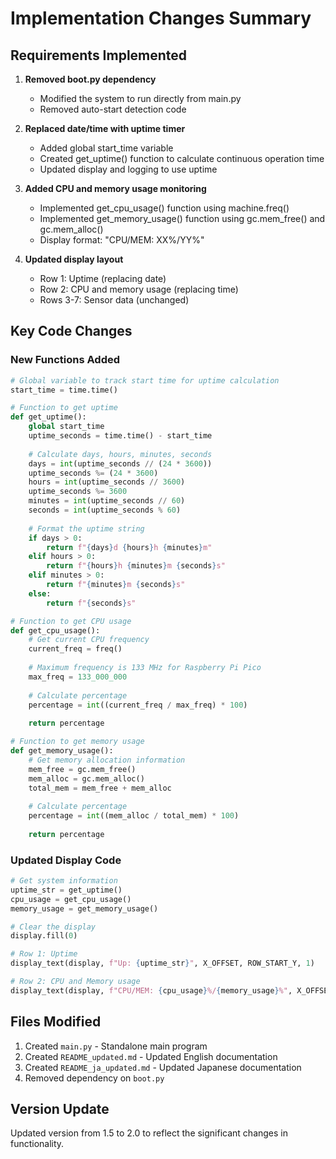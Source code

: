 # Implementation Changes Summary

## Requirements Implemented

1. **Removed boot.py dependency**
   - Modified the system to run directly from main.py
   - Removed auto-start detection code

2. **Replaced date/time with uptime timer**
   - Added global start_time variable
   - Created get_uptime() function to calculate continuous operation time
   - Updated display and logging to use uptime

3. **Added CPU and memory usage monitoring**
   - Implemented get_cpu_usage() function using machine.freq()
   - Implemented get_memory_usage() function using gc.mem_free() and gc.mem_alloc()
   - Display format: "CPU/MEM: XX%/YY%"

4. **Updated display layout**
   - Row 1: Uptime (replacing date)
   - Row 2: CPU and memory usage (replacing time)
   - Rows 3-7: Sensor data (unchanged)

## Key Code Changes

### New Functions Added

```python
# Global variable to track start time for uptime calculation
start_time = time.time()

# Function to get uptime
def get_uptime():
    global start_time
    uptime_seconds = time.time() - start_time
    
    # Calculate days, hours, minutes, seconds
    days = int(uptime_seconds // (24 * 3600))
    uptime_seconds %= (24 * 3600)
    hours = int(uptime_seconds // 3600)
    uptime_seconds %= 3600
    minutes = int(uptime_seconds // 60)
    seconds = int(uptime_seconds % 60)
    
    # Format the uptime string
    if days > 0:
        return f"{days}d {hours}h {minutes}m"
    elif hours > 0:
        return f"{hours}h {minutes}m {seconds}s"
    elif minutes > 0:
        return f"{minutes}m {seconds}s"
    else:
        return f"{seconds}s"

# Function to get CPU usage
def get_cpu_usage():
    # Get current CPU frequency
    current_freq = freq()
    
    # Maximum frequency is 133 MHz for Raspberry Pi Pico
    max_freq = 133_000_000
    
    # Calculate percentage
    percentage = int((current_freq / max_freq) * 100)
    
    return percentage

# Function to get memory usage
def get_memory_usage():
    # Get memory allocation information
    mem_free = gc.mem_free()
    mem_alloc = gc.mem_alloc()
    total_mem = mem_free + mem_alloc
    
    # Calculate percentage
    percentage = int((mem_alloc / total_mem) * 100)
    
    return percentage
```

### Updated Display Code

```python
# Get system information
uptime_str = get_uptime()
cpu_usage = get_cpu_usage()
memory_usage = get_memory_usage()

# Clear the display
display.fill(0)

# Row 1: Uptime
display_text(display, f"Up: {uptime_str}", X_OFFSET, ROW_START_Y, 1)

# Row 2: CPU and Memory usage
display_text(display, f"CPU/MEM: {cpu_usage}%/{memory_usage}%", X_OFFSET, ROW_START_Y + ROW_HEIGHT, 1)
```

## Files Modified

1. Created `main.py` - Standalone main program
2. Created `README_updated.md` - Updated English documentation
3. Created `README_ja_updated.md` - Updated Japanese documentation
4. Removed dependency on `boot.py`

## Version Update

Updated version from 1.5 to 2.0 to reflect the significant changes in functionality.